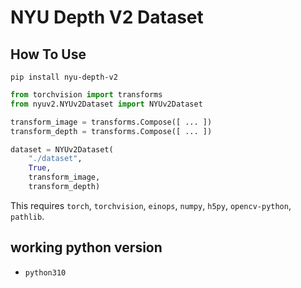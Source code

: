 # NYU Depth V2 Dataset

## How To Use
```shell
pip install nyu-depth-v2
```

```python
from torchvision import transforms
from nyuv2.NYUv2Dataset import NYUv2Dataset

transform_image = transforms.Compose([ ... ])
transform_depth = transforms.Compose([ ... ])

dataset = NYUv2Dataset(
    "./dataset", 
    True, 
    transform_image,
    transform_depth)
```

This requires `torch`, `torchvision`, `einops`, `numpy`, `h5py`, `opencv-python`,  `pathlib`.

## working python version
- `python310`
